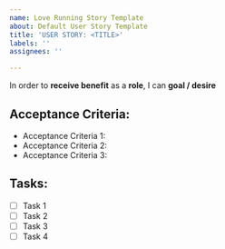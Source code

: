 ```yaml
---
name: Love Running Story Template
about: Default User Story Template
title: 'USER STORY: <TITLE>'
labels: ''
assignees: ''

---
```


In order to **receive benefit** as a **role**, I can **goal / desire**

## Acceptance Criteria:

* Acceptance Criteria 1:
* Acceptance Criteria 2:
* Acceptance Criteria 3:


## Tasks:

- [ ] Task 1
- [ ] Task 2
- [ ] Task 3
- [ ] Task 4
